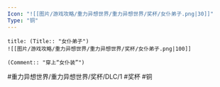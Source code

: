 ```yaml
---
Icon: "![[图片/游戏攻略/重力异想世界/重力异想世界/奖杯/女仆弟子.png|30]]"
Type: "铜"
---
```

```ad-common-bronze-trophy
title: (Title:: "女仆弟子")
![[图片/游戏攻略/重力异想世界/重力异想世界/奖杯/女仆弟子.png|100]]

(Comment:: "穿上“女仆装”")
```

#重力异想世界/重力异想世界/奖杯/DLC/1 #奖杯 #铜
